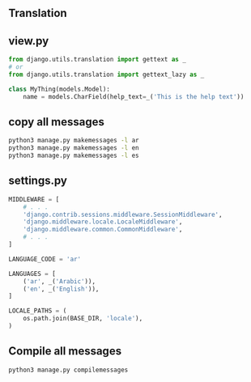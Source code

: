 ## Translation


## view.py
```python
from django.utils.translation import gettext as _
# or
from django.utils.translation import gettext_lazy as _

class MyThing(models.Model):
    name = models.CharField(help_text=_('This is the help text'))
```



## copy all messages
```bash
python3 manage.py makemessages -l ar
python3 manage.py makemessages -l en
python3 manage.py makemessages -l es
```


## settings.py
```python
MIDDLEWARE = [
    # . . . 
    'django.contrib.sessions.middleware.SessionMiddleware',
    'django.middleware.locale.LocaleMiddleware',
    'django.middleware.common.CommonMiddleware',
    # . . . 
]

LANGUAGE_CODE = 'ar'

LANGUAGES = [
    ('ar', _('Arabic')),
    ('en', _('English')),
]

LOCALE_PATHS = (
    os.path.join(BASE_DIR, 'locale'),
)
```


## Compile all messages
```bash
python3 manage.py compilemessages
```
